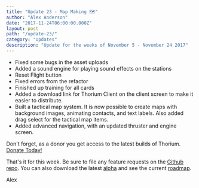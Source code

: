 ```yaml
---
title: "Update 23 - Map Making 🗺"
author: "Alex Anderson"
date: "2017-11-24T06:00:00.000Z"
layout: post
path: "/update-23/"
category: "Updates"
description: "Update for the weeks of November 5 - November 24 2017"
---
```


- Fixed some bugs in the asset uploads
- Added a sound engine for playing sound effects on the stations
- Reset Flight button
- Fixed errors from the refactor
- Finished up training for all cards
- Added a download link for Thorium Client on the client screen to make it easier to distribute.
- Built a tactical map system. It is now possible to create maps with background images, animating contacts, and text labels. Also added drag select for the tactical map items.
- Added advanced navigation, with an updated thruster and engine screen.

Don't forget, as a donor you get access to the latest builds of Thorium. [Donate Today!](/download)

That's it for this week. Be sure to file any feature requests on the [Github repo](https://github.com/Thorium-Sim/thorium/issues). You can also download the latest [alpha](https://github.com/Thorium-Sim/thorium/releases) and see the current [roadmap](https://github.com/Thorium-Sim/thorium/projects/2).

Alex

